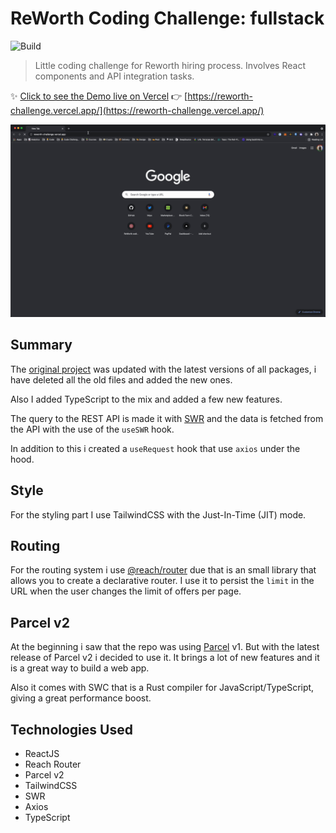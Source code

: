 # ReWorth Coding Challenge: fullstack

![Build](https://github.com/danestves/reworth-challenge/workflows/Build/badge.svg?branch=master&event=push)

> Little coding challenge for Reworth hiring process.
> Involves React components and API integration tasks.

✨ [Click to see the Demo live on Vercel](https://reworth-challenge.vercel.app/) 👉 [https://reworth-challenge.vercel.app/](https://reworth-challenge.vercel.app/)

![Demon](https://github.com/danestves/reworth-challenge/blob/main/docs/demo.gif)

## Summary

The [original project](https://github.com/reworthrewards/frontend-challenge) was updated with the latest versions of all packages, i have deleted all the old files and added the new ones.

Also I added TypeScript to the mix and added a few new features.

The query to the REST API is made it with [SWR](https://swr.vercel.app/) and the data is fetched from the API with the use of the `useSWR` hook.

In addition to this i created a `useRequest` hook that use `axios` under the hood.

## Style

For the styling part I use TailwindCSS with the Just-In-Time (JIT) mode.

## Routing

For the routing system i use [@reach/router](https://reach.tech/router/) due that is an small library that allows you to create a declarative router. I use it to persist the `limit` in the URL when the user changes the limit of offers per page.

## Parcel v2

At the beginning i saw that the repo was using [Parcel](https://parceljs.org/) v1. But with the latest release of Parcel v2 i decided to use it. It brings a lot of new features and it is a great way to build a web app.

Also it comes with SWC that is a Rust compiler for JavaScript/TypeScript, giving a great performance boost.

## Technologies Used

- ReactJS
- Reach Router
- Parcel v2
- TailwindCSS
- SWR
- Axios
- TypeScript
